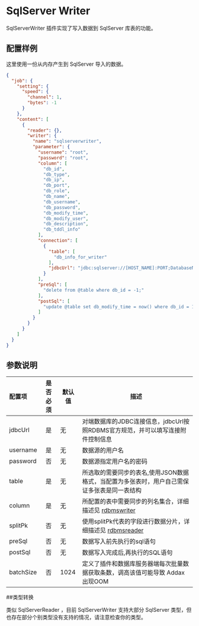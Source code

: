 # SqlServer Writer


SqlServerWriter 插件实现了写入数据到 SqlServer 库表的功能。

## 配置样例

这里使用一份从内存产生到 SqlServer 导入的数据。

```json
{
  "job": {
    "setting": {
      "speed": {
        "channel": 1,
        "bytes": -1
      }
    },
    "content": [
      {
        "reader": {},
        "writer": {
          "name": "sqlserverwriter",
          "parameter": {
            "username": "root",
            "password": "root",
            "column": [
              "db_id",
              "db_type",
              "db_ip",
              "db_port",
              "db_role",
              "db_name",
              "db_username",
              "db_password",
              "db_modify_time",
              "db_modify_user",
              "db_description",
              "db_tddl_info"
            ],
            "connection": [
              {
                "table": [
                  "db_info_for_writer"
                ],
                "jdbcUrl": "jdbc:sqlserver://[HOST_NAME]:PORT;DatabaseName=[DATABASE_NAME]"
              }
            ],
            "preSql": [
              "delete from @table where db_id = -1;"
            ],
            "postSql": [
              "update @table set db_modify_time = now() where db_id = 1;"
            ]
          }
        }
      }
    ]
  }
}

```

## 参数说明

| 配置项          | 是否必须 | 默认值 |         描述   |
| :-------------- | :------: | ------ |------------- |
| jdbcUrl         |    是    | 无     | 对端数据库的JDBC连接信息，jdbcUrl按照RDBMS官方规范，并可以填写连接附件控制信息 |
| username        |    是    | 无     | 数据源的用户名 |
| password        |    否    | 无     | 数据源指定用户名的密码 |
| table           |    是    | 无     | 所选取的需要同步的表名,使用JSON数据格式，当配置为多张表时，用户自己需保证多张表是同一表结构 |
| column          |    是    | 无     |  所配置的表中需要同步的列名集合，详细描述见 [rdbmswriter](rdbmswriter) |
| splitPk         |    否    | 无     | 使用splitPk代表的字段进行数据分片，详细描述见 [rdbmsreader](../reader/rdbmsreader)|
| preSql | 否  | 无 | 数据写入前先执行的sql语句 |
| postSql        |   否      | 无    | 数据写入完成后,再执行的SQL语句 |
| batchSize       |    否    | 1024   |  定义了插件和数据库服务器端每次批量数据获取条数，调高该值可能导致 Addax 出现OOM |

##类型转换

类似 SqlServerReader ，目前 SqlServerWriter 支持大部分 SqlServer 类型，但也存在部分个别类型没有支持的情况，请注意检查你的类型。
